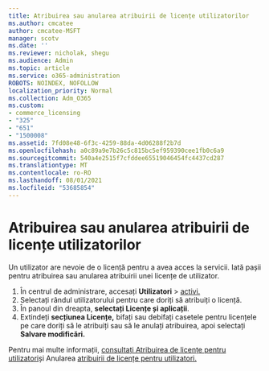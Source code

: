 ```yaml
---
title: Atribuirea sau anularea atribuirii de licențe utilizatorilor
ms.author: cmcatee
author: cmcatee-MSFT
manager: scotv
ms.date: ''
ms.reviewer: nicholak, shegu
ms.audience: Admin
ms.topic: article
ms.service: o365-administration
ROBOTS: NOINDEX, NOFOLLOW
localization_priority: Normal
ms.collection: Adm_O365
ms.custom:
- commerce_licensing
- "325"
- "651"
- "1500008"
ms.assetid: 7fd08e48-6f3c-4259-88da-4d06288f2b7d
ms.openlocfilehash: a0c89a9e7b26c5c815bc5ef959390cee1fb0c6a9
ms.sourcegitcommit: 540a4e2515f7cfddee65519046454fc4437cd287
ms.translationtype: MT
ms.contentlocale: ro-RO
ms.lasthandoff: 08/01/2021
ms.locfileid: "53685854"
---
```

# <a name="assign-or-unassign-licenses-to-users"></a>Atribuirea sau anularea atribuirii de licențe utilizatorilor

Un utilizator are nevoie de o licență pentru a avea acces la servicii. Iată pașii pentru atribuirea sau anularea atribuirii unei licențe de utilizator.
  
1. În centrul de administrare, accesați **Utilizatori** \> [activi.](https://go.microsoft.com/fwlink/p/?linkid=834822)
2. Selectați rândul utilizatorului pentru care doriți să atribuiți o licență.
3. În panoul din dreapta, **selectați Licențe și aplicații**.
4. Extindeți **secțiunea Licențe,** bifați sau debifați casetele pentru licențele pe care doriți să le atribuiți sau să le anulați atribuirea, apoi selectați **Salvare modificări.**

Pentru mai multe informații, [consultați Atribuirea de licențe pentru utilizatori](/microsoft-365/admin/manage/assign-licenses-to-users)și Anularea [atribuirii de licențe pentru utilizatori.](/microsoft-365/admin/manage/remove-licenses-from-users)